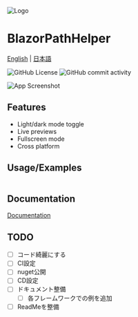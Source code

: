 
![Logo](https://dev-to-uploads.s3.amazonaws.com/uploads/articles/th5xamgrr6se0x5ro4g6.png)

# BlazorPathHelper

[English](README.md) | [日本語](README.ja.md)

![GitHub License](https://img.shields.io/github/license/arika0093/BlazorPathHelper)
![GitHub commit activity](https://img.shields.io/github/commit-activity/m/arika0093/BlazorPathHelper)


![App Screenshot](https://via.placeholder.com/468x300?text=App+Screenshot+Here)


## Features

- Light/dark mode toggle
- Live previews
- Fullscreen mode
- Cross platform


## Usage/Examples

```csharp

```

## Documentation

[Documentation](https://linktodocumentation)

## TODO
- [ ] コード綺麗にする
- [ ] CI設定
- [ ] nuget公開
- [ ] CD設定
- [ ] ドキュメント整備
  - [ ] 各フレームワークでの例を追加
- [ ] ReadMeを整備
